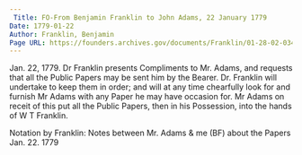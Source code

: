 ```yaml
---
 Title: FO-From Benjamin Franklin to John Adams, 22 January 1779
Date: 1779-01-22
Author: Franklin, Benjamin
Page URL: https://founders.archives.gov/documents/Franklin/01-28-02-0343
---
```


Jan. 22, 1779.
Dr Franklin presents Compliments to Mr. Adams, and requests that all the Public Papers may be sent him by the Bearer. Dr. Franklin will undertake to keep them in order; and will at any time chearfully look for and furnish Mr Adams with any Paper he may have occasion for.
Mr Adams on receit of this put all the Public Papers, then in his Possession, into the hands of W T Franklin.
 
Notation by Franklin: Notes between Mr. Adams & me (BF) about the Papers Jan. 22. 1779

